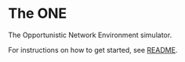 # The ONE

The Opportunistic Network Environment simulator.

For instructions on how to get started, see [README](https://github.com/akeranen/the-one/wiki/README).
